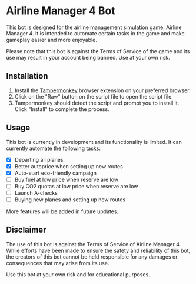 # Airline Manager 4 Bot
This bot is designed for the airline management simulation game, Airline Manager 4. 
It is intended to automate certain tasks in the game and make gameplay easier and more enjoyable.

Please note that this bot is against the Terms of Service of the game and its use may result in your account being banned. Use at your own risk.

## Installation
1. Install the [Tampermonkey](https://www.tampermonkey.net/) browser extension on your preferred browser.
2. Click on the "Raw" button on the script file to open the script file.
3. Tampermonkey should detect the script and prompt you to install it. Click "Install" to complete the process.


## Usage
This bot is currently in development and its functionality is limited. It can currently automate the following tasks:
- [x] Departing all planes
- [x] Better autoprice when setting up new routes
- [x] Auto-start eco-friendly campaign
- [ ] Buy fuel at low price when reserve are low
- [ ] Buy CO2 quotas at low price when reserve are low
- [ ] Launch A-checks 
- [ ] Buying new planes and setting up new routes

More features will be added in future updates.

## Disclaimer
The use of this bot is against the Terms of Service of Airline Manager 4. 
While efforts have been made to ensure the safety and reliability of this bot, the creators of this bot cannot be held responsible for any damages or consequences that may arise from its use.

Use this bot at your own risk and for educational purposes.
